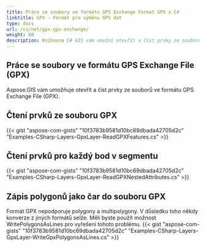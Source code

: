 ```yaml
---
title: Práce se soubory ve formátu GPS Exchange Format GPX v C#
linktitle: GPX - Formát pro výměnu GPS dat
type: docs
url: /cs/net/gpx-gps-exchange/
weight: 60
description: Knihovna C# GIS vám umožní otevřít a číst prvky ze souborů ve formátu GPS Exchange File (GPX).
---
```


## **Práce se soubory ve formátu GPS Exchange File (GPX)**
Aspose.GIS vám umožňuje otevřít a číst prvky ze souborů ve formátu GPS Exchange File (GPX).
## **Čtení prvků ze souboru GPX**
{{< gist "aspose-com-gists" "10f3783b9581d10bc69dbada42705d2c" "Examples-CSharp-Layers-GpxLayer-ReadGPXFeatures.cs" >}}
## **Čtení prvků pro každý bod v segmentu**
{{< gist "aspose-com-gists" "10f3783b9581d10bc69dbada42705d2c" "Examples-CSharp-Layers-GpxLayer-ReadGPXNestedAttributes.cs" >}}
## **Zápis polygonů jako čar do souboru GPX**
Formát GPX nepodporuje polygony a multipolygony. V důsledku toho někdy konverze z jiných formátů selže. Měli byste použít možnost WritePolygonsAsLines pro vyřešení tohoto problému.
{{< gist "aspose-com-gists" "10f3783b9581d10bc69dbada42705d2c" "Examples-CSharp-Layers-GpxLayer-WriteGpxPolygonsAsLines.cs" >}}
